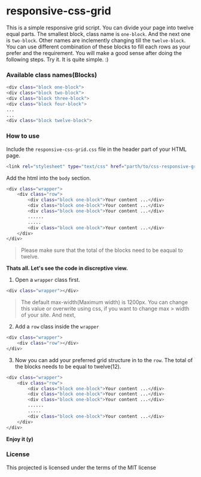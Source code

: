 # responsive-css-grid 
This is a simple responsive grid script. You can divide your page into twelve equal parts. The smallest block, class name is `one-block`. And the next one is `two-block`. Other names are inclemently changing till the `twelve-block`. You can use different combination of these blocks to fill each rows as your prefer and the requirement. You will make a good sense after doing the following steps. Try it. It is quite simple. :)  

### Available class names(Blocks)
```sh
<div class="block one-block">
<div class="block two-block">
<div class="block three-block">
<div class="block four-block">
...
...
<div class="block twelve-block">
```

### How to use

Include the `responsive-css-grid.css` file in the header part of your HTML page.
```sh
<link rel="stylesheet" type="text/css" href="parth/to/css-responsive-grid.css"/>
```

Add the html into the `body` section. 
```sh
<div class="wrapper">
	<div class="row">
		<div class="block one-block">Your content ...</div>
		<div class="block one-block">Your content ...</div>
		<div class="block one-block">Your content ...</div>
		......
		.....
		<div class="block one-block">Your content ...</div>
	</div>
</div>
```

> Please make sure that the total of the blocks need to be eaqual to twelve.

**Thats all. Let's see the code in discreptive view.**

1. Open a `wrapper` class first. 
```sh
<div class="wrapper"></div>
```
> The default max-width(Maximum width) is 1200px. You can change this value or overwrite using css, if you want to change max > width of your site. And next,

2. Add a `row` class inside the `wrapper`
```sh
<div class="wrapper">
	<div class="row"></div>
</div>
```

3. Now you can add your preferred grid structure in to the `row`. The total of the blocks needs to be equal to twelve(12).  
```sh
<div class="wrapper">
	<div class="row">
		<div class="block one-block">Your content ...</div>
		<div class="block one-block">Your content ...</div>
		<div class="block one-block">Your content ...</div>
		......
		.....
		<div class="block one-block">Your content ...</div>
	</div>
</div>
```
**Enjoy it (y)**


### License 
This projected is licensed under the terms of the MIT license
